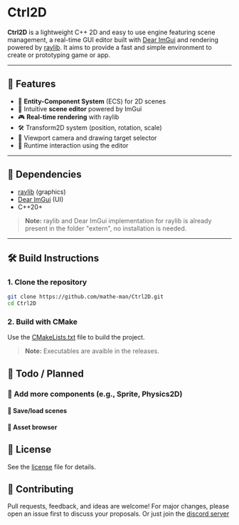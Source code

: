 # Ctrl2D

**Ctrl2D** is a lightweight C++ 2D and easy to use engine featuring scene management, a real-time GUI editor built with [Dear ImGui](https://github.com/ocornut/imgui) and rendering powered by [raylib](https://www.raylib.com/).
It aims to provide a fast and simple environment to create or prototyping game or app.

---

## 🚀 Features

- 🧱 **Entity-Component System** (ECS) for 2D scenes
- 🧭 Intuitive **scene editor** powered by ImGui
- 🎮 **Real-time rendering** with raylib
- 🛠️ Transform2D system (position, rotation, scale)
- 🎨 Viewport camera and drawing target selector
- 🔄 Runtime interaction using the editor

---


## 🧩 Dependencies

- [raylib](https://github.com/raysan5/raylib) (graphics)
- [Dear ImGui](https://github.com/ocornut/imgui) (UI)
- C++20+
> **Note:** raylib and Dear ImGui implementation for raylib is already present in the folder "extern", no installation is needed.

---

## 🛠️ Build Instructions

### 1. Clone the repository
```bash
git clone https://github.com/mathe-man/Ctrl2D.git
cd Ctrl2D
```
### 2. Build with CMake

Use the [CMakeLists.txt](CMakeLists.txt) file to build the project.
> **Note:** Executables are avaible in the releases.



## 📌 Todo / Planned
### 🧩 Add more components (e.g., Sprite, Physics2D)

#### 💾 Save/load scenes

#### 📂 Asset browser

## 📄 License
See the [license](LICENSE) file for details.


## 🤝 Contributing
Pull requests, feedback, and ideas are welcome!
For major changes, please open an issue first to discuss your proposals.
Or just join the [discord server](https://discord.gg/HnZGnbYR)